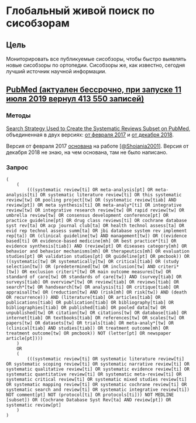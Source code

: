 # Глобальный живой поиск по сисобзорам

## Цель

Мониторировать все публикуемые сисобзоры, чтобы быстро выявлять новые сисобзоры по ортопедии. Сисобзоры же, как известно, сегодня лучший источник научной информации.

## [PubMed (актуален бессрочно, при запуске 11 июля 2019 вернул 413 550 записей)](https://pubmed.gov/?term=(%20%20%20%20%20(%20%20%20%20%20%20%20%20%20(((systematic%20review[ti]%20OR%20meta-analysis[pt]%20OR%20meta-analysis[ti]%20OR%20systematic%20literature%20review[ti]%20OR%20this%20systematic%20review[tw]%20OR%20pooling%20project[tw]%20OR%20(systematic%20review[tiab]%20AND%20review[pt])%20OR%20meta%20synthesis[ti]%20OR%20meta-analy*[ti]%20OR%20integrative%20review[tw]%20OR%20integrative%20research%20review[tw]%20OR%20rapid%20review[tw]%20OR%20umbrella%20review[tw]%20OR%20consensus%20development%20conference[pt]%20OR%20practice%20guideline[pt]%20OR%20drug%20class%20reviews[ti]%20OR%20cochrane%20database%20syst%20rev[ta]%20OR%20acp%20journal%20club[ta]%20OR%20health%20technol%20assess[ta]%20OR%20evid%20rep%20technol%20assess%20summ[ta]%20OR%20jbi%20database%20system%20rev%20implement%20rep[ta])%20OR%20(clinical%20guideline[tw]%20AND%20management[tw])%20OR%20((evidence%20based[ti]%20OR%20evidence-based%20medicine[mh]%20OR%20best%20practice*[ti]%20OR%20evidence%20synthesis[tiab])%20AND%20(review[pt]%20OR%20diseases%20category[mh]%20OR%20behavior%20and%20behavior%20mechanisms[mh]%20OR%20therapeutics[mh]%20OR%20evaluation%20studies[pt]%20OR%20validation%20studies[pt]%20OR%20guideline[pt]%20OR%20pmcbook))%20OR%20((systematic[tw]%20OR%20systematically[tw]%20OR%20critical[tiab]%20OR%20(study%20selection[tw])%20OR%20(predetermined[tw]%20OR%20inclusion[tw]%20AND%20criteri*[tw])%20OR%20exclusion%20criteri*[tw]%20OR%20main%20outcome%20measures[tw]%20OR%20standard%20of%20care[tw]%20OR%20standards%20of%20care[tw])%20AND%20(survey[tiab]%20OR%20surveys[tiab]%20OR%20overview*[tw]%20OR%20review[tiab]%20OR%20reviews[tiab]%20OR%20search*[tw]%20OR%20handsearch[tw]%20OR%20analysis[ti]%20OR%20critique[tiab]%20OR%20appraisal[tw]%20OR%20(reduction[tw]%20AND%20(risk[mh]%20OR%20risk[tw])%20AND%20(death%20OR%20recurrence)))%20AND%20(literature[tiab]%20OR%20articles[tiab]%20OR%20publications[tiab]%20OR%20publication[tiab]%20OR%20bibliography[tiab]%20OR%20bibliographies[tiab]%20OR%20published[tiab]%20OR%20pooled%20data[tw]%20OR%20unpublished[tw]%20OR%20citation[tw]%20OR%20citations[tw]%20OR%20database[tiab]%20OR%20internet[tiab]%20OR%20textbooks[tiab]%20OR%20references[tw]%20OR%20scales[tw]%20OR%20papers[tw]%20OR%20datasets[tw]%20OR%20trials[tiab]%20OR%20meta-analy*[tw]%20OR%20(clinical[tiab]%20AND%20studies[tiab])%20OR%20treatment%20outcome[mh]%20OR%20treatment%20outcome[tw]%20OR%20pmcbook))%20NOT%20(letter[pt]%20OR%20newspaper%20article[pt])))%20%20%20%20%20)%20%20%20%20%20OR%20%20%20%20%20(%20%20%20%20%20%20%20%20%20(((systematic%20review[ti]%20OR%20systematic%20literature%20review[ti]%20OR%20systematic%20scoping%20review[ti]%20OR%20systematic%20narrative%20review[ti]%20OR%20systematic%20qualitative%20review[ti]%20OR%20systematic%20evidence%20review[ti]%20OR%20systematic%20quantitative%20review[ti]%20OR%20systematic%20meta-review[ti]%20OR%20systematic%20critical%20review[ti]%20OR%20systematic%20mixed%20studies%20review[ti]%20OR%20systematic%20mapping%20review[ti]%20OR%20systematic%20cochrane%20review[ti]%20OR%20systematic%20search%20and%20review[ti]%20OR%20systematic%20integrative%20review[ti])%20NOT%20comment[pt]%20NOT%20(protocol[ti]%20OR%20protocols[ti]))%20NOT%20MEDLINE%20[subset])%20OR%20(Cochrane%20Database%20Syst%20Rev[ta]%20AND%20review[pt])%20OR%20systematic%20review[pt]%20%20%20%20%20)%20))

### Методы

[Search Strategy Used to Create the Systematic Reviews Subset on PubMed](https://www.nlm.nih.gov/bsd/pubmed_subsets/sysreviews_strategy.html), объединенная в двух версиях: [от февраля 2017](http://web.archive.org/web/20181023065423/https://www.nlm.nih.gov/bsd/pubmed_subsets/sysreviews_strategy.html) и [от декабря 2018](http://web.archive.org/web/20190711085949/https://www.nlm.nih.gov/bsd/pubmed_subsets/sysreviews_strategy.html).

Версия от февраля 2017 [основана](https://wayback.archive-it.org/org-350/20180406175620/https://www.nlm.nih.gov/bsd/pubmed_subsets/sysreviews_sources.html) на работе [[@Shojania2001]](https://pubmed.gov/11525102). Версия от декабря 2018 не знаю, на чем основана, там не было написано.

### Запрос

```
(
    (
        (((systematic review[ti] OR meta-analysis[pt] OR meta-analysis[ti] OR systematic literature review[ti] OR this systematic review[tw] OR pooling project[tw] OR (systematic review[tiab] AND review[pt]) OR meta synthesis[ti] OR meta-analy*[ti] OR integrative review[tw] OR integrative research review[tw] OR rapid review[tw] OR umbrella review[tw] OR consensus development conference[pt] OR practice guideline[pt] OR drug class reviews[ti] OR cochrane database syst rev[ta] OR acp journal club[ta] OR health technol assess[ta] OR evid rep technol assess summ[ta] OR jbi database system rev implement rep[ta]) OR (clinical guideline[tw] AND management[tw]) OR ((evidence based[ti] OR evidence-based medicine[mh] OR best practice*[ti] OR evidence synthesis[tiab]) AND (review[pt] OR diseases category[mh] OR behavior and behavior mechanisms[mh] OR therapeutics[mh] OR evaluation studies[pt] OR validation studies[pt] OR guideline[pt] OR pmcbook)) OR ((systematic[tw] OR systematically[tw] OR critical[tiab] OR (study selection[tw]) OR (predetermined[tw] OR inclusion[tw] AND criteri*[tw]) OR exclusion criteri*[tw] OR main outcome measures[tw] OR standard of care[tw] OR standards of care[tw]) AND (survey[tiab] OR surveys[tiab] OR overview*[tw] OR review[tiab] OR reviews[tiab] OR search*[tw] OR handsearch[tw] OR analysis[ti] OR critique[tiab] OR appraisal[tw] OR (reduction[tw] AND (risk[mh] OR risk[tw]) AND (death OR recurrence))) AND (literature[tiab] OR articles[tiab] OR publications[tiab] OR publication[tiab] OR bibliography[tiab] OR bibliographies[tiab] OR published[tiab] OR pooled data[tw] OR unpublished[tw] OR citation[tw] OR citations[tw] OR database[tiab] OR internet[tiab] OR textbooks[tiab] OR references[tw] OR scales[tw] OR papers[tw] OR datasets[tw] OR trials[tiab] OR meta-analy*[tw] OR (clinical[tiab] AND studies[tiab]) OR treatment outcome[mh] OR treatment outcome[tw] OR pmcbook)) NOT (letter[pt] OR newspaper article[pt])))
    )
    OR
    (
        (((systematic review[ti] OR systematic literature review[ti] OR systematic scoping review[ti] OR systematic narrative review[ti] OR systematic qualitative review[ti] OR systematic evidence review[ti] OR systematic quantitative review[ti] OR systematic meta-review[ti] OR systematic critical review[ti] OR systematic mixed studies review[ti] OR systematic mapping review[ti] OR systematic cochrane review[ti] OR systematic search and review[ti] OR systematic integrative review[ti]) NOT comment[pt] NOT (protocol[ti] OR protocols[ti])) NOT MEDLINE [subset]) OR (Cochrane Database Syst Rev[ta] AND review[pt]) OR systematic review[pt]
    )
)
```
